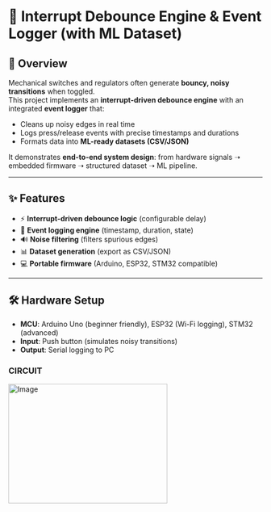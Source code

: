 # 🚦 Interrupt Debounce Engine & Event Logger (with ML Dataset)

## 📖 Overview
Mechanical switches and regulators often generate **bouncy, noisy transitions** when toggled.  
This project implements an **interrupt-driven debounce engine** with an integrated **event logger** that:

- Cleans up noisy edges in real time  
- Logs press/release events with precise timestamps and durations  
- Formats data into **ML-ready datasets (CSV/JSON)**  

It demonstrates **end-to-end system design**: from hardware signals ➝ embedded firmware ➝ structured dataset ➝ ML pipeline.

---

## ✨ Features
- ⚡ **Interrupt-driven debounce logic** (configurable delay)  
- 📝 **Event logging engine** (timestamp, duration, state)  
- 🔊 **Noise filtering** (filters spurious edges)  
- 📊 **Dataset generation** (export as CSV/JSON)  
- 💻 **Portable firmware** (Arduino, ESP32, STM32 compatible)  

---

## 🛠️ Hardware Setup
- **MCU**: Arduino Uno (beginner friendly), ESP32 (Wi-Fi logging), STM32 (advanced)  
- **Input**: Push button (simulates noisy transitions)  
- **Output**: Serial logging to PC  

### CIRCUIT
<img width="315" height="237" alt="Image" src="https://github.com/user-attachments/assets/327a3db4-5070-4436-8c1e-bb4f34f46942" />
